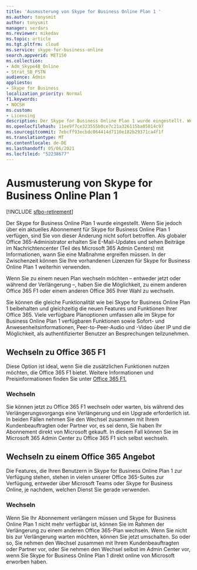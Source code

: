 ```yaml
---
title: 'Ausmusterung von Skype for Business Online Plan 1 '
ms.author: tonysmit
author: tonysmit
manager: serdars
ms.reviewer: mikedav
ms.topic: article
ms.tgt.pltfrm: cloud
ms.service: skype-for-business-online
search.appverid: MET150
ms.collection:
- Adm_Skype4B_Online
- Strat_SB_PSTN
audience: Admin
appliesto:
- Skype for Business
localization_priority: Normal
f1.keywords:
- NOCSH
ms.custom:
- Licensing
description: Der Skype for Business Online Plan 1 wurde eingestellt. Wenn Sie jedoch über ein aktuelles Abonnement für Skype for Business Online Plan 1 verfügen, sind Sie von dieser Änderung nicht sofort betroffen. Wenn Sie zu einem neuen Plan wechseln möchten – entweder jetzt oder während der Verlängerung –, haben Sie drei Optionen.
ms.openlocfilehash: 11ee9f7ce323555b0ce7c21a326115ba05014c97
ms.sourcegitcommit: 7ebcff93ecbdc064414d7110e182b29371ca4f1f
ms.translationtype: MT
ms.contentlocale: de-DE
ms.lasthandoff: 05/06/2021
ms.locfileid: "52238677"
---
```

# <a name="skype-for-business-online-plan-1-retirement"></a>Ausmusterung von Skype for Business Online Plan 1 

[!INCLUDE [sfbo-retirement](../../../Hub/includes/sfbo-retirement.md)]

Der Skype for Business Online Plan 1 wurde eingestellt. Wenn Sie jedoch über ein aktuelles Abonnement für Skype for Business Online Plan 1 verfügen, sind Sie von dieser Änderung nicht sofort betroffen. Als globaler Office 365-Administrator erhalten Sie E-Mail-Updates und sehen Beiträge im Nachrichtencenter (Teil des Microsoft 365 Admin Centers) mit Informationen, wann Sie eine Maßnahme ergreifen müssen. In der Zwischenzeit können Sie Ihre vorhandenen Lizenzen für Skype for Business Online Plan 1 weiterhin verwenden.

Wenn Sie zu einem neuen Plan wechseln möchten – entweder jetzt oder während der Verlängerung –, haben Sie die Möglichkeit, zu einem anderen Office 365 F1 oder einem anderen Office 365 Ihrer Wahl zu wechseln.

Sie können die gleiche Funktionalität wie bei Skype for Business Online Plan 1 beibehalten und gleichzeitig die neuen Features und Funktionen Ihrer Office 365. Viele verfügbare Planoptionen umfassen alle im Skype for Business Online Plan 1 verfügbaren Funktionen sowie Sofort- und Anwesenheitsinformationen, Peer-to-Peer-Audio und -Video über IP und die Möglichkeit, als authentifizierter Benutzer an Besprechungen teilzunehmen.


## <a name="switching-to-office-365-f1"></a>Wechseln zu Office 365 F1

Diese Option ist ideal, wenn Sie die zusätzlichen Funktionen nutzen möchten, die Office 365 F1 bietet. Weitere Informationen und Preisinformationen finden Sie unter [Office 365 F1.](https://products.office.com/business/office-365-f1)


### <a name="how-to-switch"></a>Wechseln 

Sie können jetzt zu Office 365 F1 wechseln oder warten, bis während des Verlängerungsvorgangs eine Verlängerung und ein Upgrade erforderlich ist. In beiden Fällen nehmen Sie den Wechsel zusammen mit Ihrem Kundenbeauftragten oder Partner vor, es sei denn, Sie haben Ihr Abonnement direkt von Microsoft gekauft. In diesem Fall können Sie im Microsoft 365 Admin Center zu Office 365 F1 sich selbst wechseln.


## <a name="switching-to-another-office-365-offer"></a>Wechseln zu einem Office 365 Angebot

Die Features, die Ihren Benutzern in Skype for Business Online Plan 1 zur Verfügung stehen, stehen in vielen unserer Office 365-Suites zur Verfügung, entweder über Microsoft Teams oder Skype for Business Online, je nachdem, welchen Dienst Sie gerade verwenden. 

### <a name="how-to-switch"></a>Wechseln 

Wenn Sie Ihr Abonnement verlängern müssen und Skype for Business Online Plan 1 nicht mehr verfügbar ist, können Sie im Rahmen der Verlängerung zu einem anderen Office 365-Plan wechseln. Wenn Sie nicht bis zur Verlängerung warten möchten, können Sie jetzt umschalten. So oder so, Sie nehmen den Wechsel zusammen mit Ihrem Kundenbeauftragten oder Partner vor, oder Sie nehmen den Wechsel selbst im Admin Center vor, wenn Sie Skype for Business Online Plan 1 direkt online von Microsoft erworben haben.

